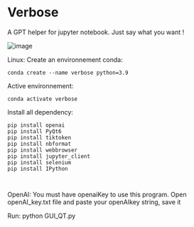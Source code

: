 # Verbose
A GPT helper for jupyter notebook.
Just say what you want !

![image](https://github.com/Yopla38/Verbose/assets/70442829/cad5a198-763b-4d6f-bebf-07480e21afd2)


Linux:
Create an environnement conda:
```
conda create --name verbose python=3.9
```

Active environnement:
```
conda activate verbose
```

Install all dependency:
```
pip install openai
pip install PyQt6
pip install tiktoken
pip install nbformat
pip install webbrowser
pip install jupyter_client
pip install selenium
pip install IPython



```

OpenAI:
You must have openaiKey to use this program. 
Open openAI_key.txt file and paste your openAIkey string, save it

Run:
python GUI_QT.py
